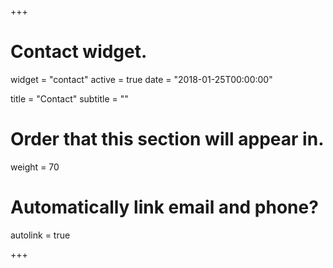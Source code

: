 +++
# Contact widget.
widget = "contact"
active = true
date = "2018-01-25T00:00:00"

title = "Contact"
subtitle = ""

# Order that this section will appear in.
weight = 70

# Automatically link email and phone?
autolink = true

+++





